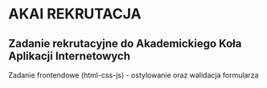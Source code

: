 # AKAI REKRUTACJA
## Zadanie rekrutacyjne do Akademickiego Koła Aplikacji Internetowych
Zadanie frontendowe (html-css-js) - ostylowanie oraz walidacja formularza